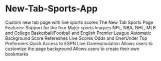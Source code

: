 # New-Tab-Sports-App
Custom new tab page with live sports scores
The New Tab Sports Page Features: 
Support for the four Major sports leagues NFL, NBA, NHL, MLB and College Basketball/Football and English Premier League 
Automatic Background Score Refereshes 
Live Scores
Odds and OverUnder
Top Preformers 
Quick Access to ESPN Live Gamesimulation
Allows users to customize the page background 
Allows users to create their own bookmarks 

